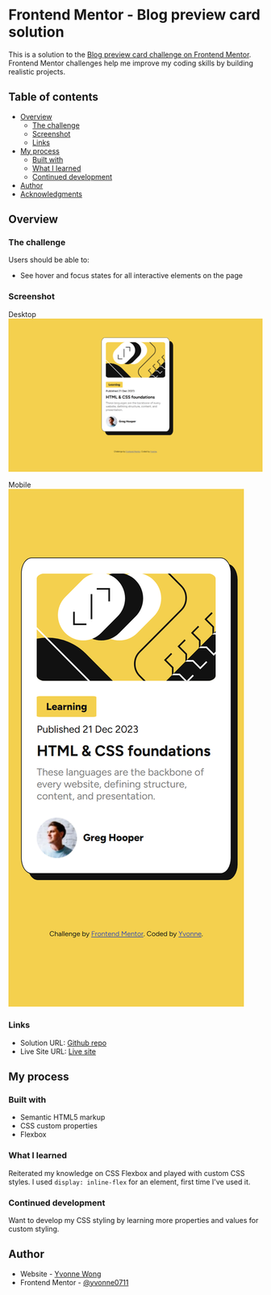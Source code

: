 # Frontend Mentor - Blog preview card solution

This is a solution to the [Blog preview card challenge on Frontend Mentor](https://www.frontendmentor.io/challenges/blog-preview-card-ckPaj01IcS). Frontend Mentor challenges help me improve my coding skills by building realistic projects. 

## Table of contents

- [Overview](#overview)
  - [The challenge](#the-challenge)
  - [Screenshot](#screenshot)
  - [Links](#links)
- [My process](#my-process)
  - [Built with](#built-with)
  - [What I learned](#what-i-learned)
  - [Continued development](#continued-development)
- [Author](#author)
- [Acknowledgments](#acknowledgments)

## Overview

### The challenge

Users should be able to:

- See hover and focus states for all interactive elements on the page

### Screenshot

Desktop
![blog-card-desktop](./assets/images/blog-card-desktop.png)

Mobile
![blog-card-mobile](./assets/images/blog-card-mobile.png)

### Links

- Solution URL: [Github repo](https://github.com/yvonne0711/blog-card)
- Live Site URL: [Live site](https://yvonne0711.github.io/blog-card/)

## My process

### Built with

- Semantic HTML5 markup
- CSS custom properties
- Flexbox

### What I learned

Reiterated my knowledge on CSS Flexbox and played with custom CSS styles. I used `display: inline-flex` for an element, first time I've used it.

### Continued development

Want to develop my CSS styling by learning more properties and values for custom styling.

## Author

- Website - [Yvonne Wong](https://yvonnes-portfolio.netlify.app/)
- Frontend Mentor - [@yvonne0711](https://www.frontendmentor.io/profile/yvonne0711)
